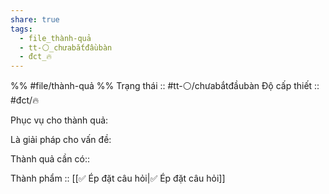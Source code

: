 ```yaml
---
share: true
tags:
  - file_thành-quả
  - tt-⚪_chưabắtđầubàn
  - đct_🔥
---
```


%%
#file/thành-quả
%%
Trạng thái :: #tt-⚪/chưabắtđầubàn
Độ cấp thiết :: #đct/🔥

Phục vụ cho thành quả:


Là giải pháp cho vấn đề:


Thành quả cần có:: 

Thành phẩm :: [[✅ Ép đặt câu hỏi|✅ Ép đặt câu hỏi]]